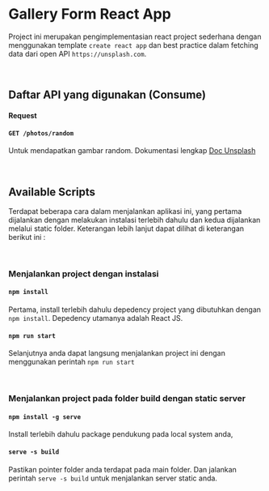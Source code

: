 # Gallery Form React App

Project ini merupakan pengimplementasian react project sederhana dengan menggunakan template `create react app` dan best practice dalam fetching data dari open API `https://unsplash.com`.

<br />

## Daftar API yang digunakan (Consume)

#### Request

#### `GET /photos/random`

Untuk mendapatkan gambar random. Dokumentasi lengkap [Doc Unsplash](https://unsplash.com/documentation#list-photos)

<br />

## Available Scripts

Terdapat beberapa cara dalam menjalankan aplikasi ini, yang pertama dijalankan dengan melakukan instalasi terlebih dahulu dan kedua dijalankan melalui static folder. Keterangan lebih lanjut dapat dilihat di keterangan berikut ini :

<br />

### Menjalankan project dengan instalasi

#### `npm install`

Pertama, install terlebih dahulu depedency project yang dibutuhkan dengan `npm install`. Depedency utamanya adalah React JS.

#### `npm run start`

Selanjutnya anda dapat langsung menjalankan project ini dengan menggunakan perintah `npm run start`

<br />

### Menjalankan project pada folder build dengan static server

#### `npm install -g serve`

Install terlebih dahulu package pendukung pada local system anda,

#### `serve -s build`

Pastikan pointer folder anda terdapat pada main folder. Dan jalankan perintah `serve -s build` untuk menjalankan server static anda.
